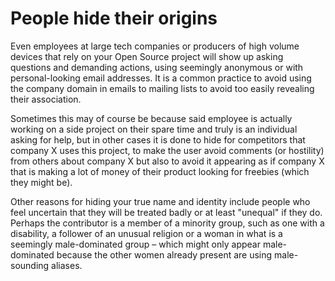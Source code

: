 # People hide their origins

Even employees at large tech companies or producers of high volume devices
that rely on your Open Source project will show up asking questions and
demanding actions, using seemingly anonymous or with personal-looking email
addresses. It is a common practice to avoid using the company domain in emails
to mailing lists to avoid too easily revealing their association.

Sometimes this may of course be because said employee is actually working on a
side project on their spare time and truly is an individual asking for help, but
in other cases it is done to hide for competitors that company X uses this
project, to make the user avoid comments (or hostility) from others about
company X but also to avoid it appearing as if company X that is making a lot
of money of their product looking for freebies (which they might be).

Other reasons for hiding your true name and identity include people who feel
uncertain that they will be treated badly or at least "unequal" if they
do. Perhaps the contributor is a member of a minority group, such as
one with a disability, a follower of an unusual religion or a woman in what is
a seemingly male-dominated group – which might only appear male-dominated
because the other women already present are using male-sounding aliases.
